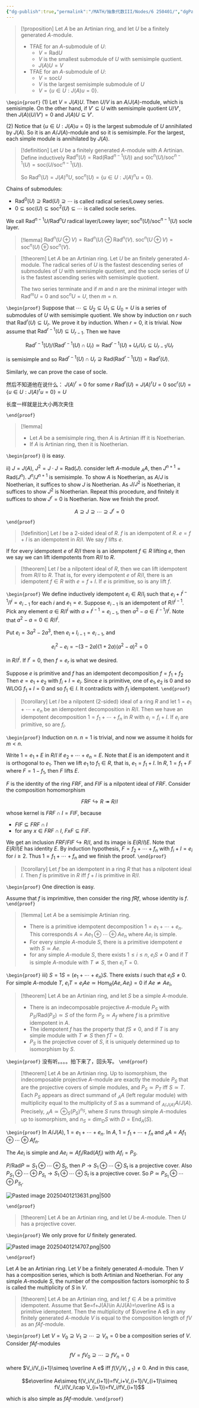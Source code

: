 ```yaml
---
{"dg-publish":true,"permalink":"/MATH/抽象代数III/Nodes/6 250401/","dgPassFrontmatter":true}
---
```



> [!proposition]
> Let $A$ be an Artinian ring, and let $U$ be a finitely generated $A$-module. 
> - TFAE for an $A$-submodule of $U$:
> 	- $V=\mathrm{Rad}U$
> 	- $V$ is the smallest submodule of $U$ with semisimple quotient. 
> 	- $J(A)U=V$
> - TFAE for an $A$-submodule of $U$:
> 	- $V=\mathrm{soc} U$
> 	- $V$ is the largest semisimple submodule of $U$
> 	- $V=\{u\in U:J(A)u=0\}$.

`\begin{proof}`
(1) Let $V=J(A)U$. Then $U/V$ is an $A/J(A)$-module, which is semisimple. On the other hand, if $V'\subseteq U$ with semisimple quotient $U/V'$, then $J(A)(U/V')=0$ and $J(A)U\subseteq V'$.

(2) Notice that $\{u\in U:J(A)u=0\}$ is the largest submodule of $U$ annihilated by $J(A)$. So it is an $A/J(A)$-module and so it is semisimple. For the largest, each simple module is annihilated by $J(A)$. 

> [!definition]
> Let $U$ be a finitely generated $A$-module with $A$ Artinian. Define inductively $\mathrm{Rad}^n(U)=\mathrm{Rad}(\mathrm{Rad}^{n-1}(U))$ and $\mathrm{soc}^n(U)/\mathrm{soc}^{n-1}(U)=\mathrm{soc}(U/\mathrm{soc}^{n-1}(U))$.
> 
> So $\mathrm{Rad}^n(U)=J(A)^nU$, $\mathrm{soc}^n(U)=\{u\in U:J(A)^nu=0\}$. 


Chains of submodules:
- $\mathrm{Rad}^0(U)\supseteq \mathrm{Rad}(U)\supseteq\cdots$ is called radical series/Lowey series.
- $0\subseteq \mathrm{soc}(U)\subseteq\mathrm{soc}^2(U)\subseteq\cdots$ is called socle series. 

We call $\mathrm{Rad}^{n-1}U/\mathrm{Rad}^{n}U$ radical layer/Lowey layer; $\mathrm{soc}^n(U)/\mathrm{soc}^{n-1}(U)$ socle layer.

> [!lemma]
> $\mathrm{Rad}^n(U\oplus V)=\mathrm{Rad}^n(U)\oplus \mathrm{Rad}^n(V)$.
> $\mathrm{soc}^n(U\oplus V)=\mathrm{soc}^n(U)\oplus \mathrm{soc}^n(V)$.

> [!theorem]
> Let $A$ be an Artinian ring. Let $U$ be an finitely generated $A$-module. The radical series of $U$ is the fastest descending series of submodules of $U$ with semisimple quotient, and the socle series of $U$ is the fastest ascending series with semisimple quotient. 
> 
> The two series terminate and if $m$ and $n$ are the minimal integer with $\mathrm{Rad}^mU=0$ and $\mathrm{soc}^nU=U$, then $m=n$.

`\begin{proof}`
Suppose that $\cdots\subseteq U_2\subseteq U_1\subseteq U_0=U$ is a series of submodules of $U$ with semisimple quotient. We show by induction on $r$ such that $\mathrm{Rad}^r(U)\subseteq U_r$. We prove it by induction. When $r=0$, it is trivial. Now assume that $\mathrm{Rad}^{r-1}(U)\subseteq U_{r-1}$. Then we have 

$$\mathrm{Rad}^{r-1}(U)/(\mathrm{Rad}^{r-1}(U)\cap U_r)\simeq \mathrm{Rad}^{r-1}(U)+U_r/U_r\subseteq U_{r-1}/U_r$$

is semisimple and so $\mathrm{Rad}^{r-1}(U)\cap U_r\supseteq \mathrm{Rad}(\mathrm{Rad}^{r-1}(U))=\mathrm{Rad}^r(U)$. 

Similarly, we can prove the case of socle.

然后不知道他在说什么：
$J(A)^r=0$ for some $r$
$\mathrm{Rad}^r(U)=J(A)^rU=0$
$\mathrm{soc}^r(U)=\{u\in U:J(A)^ru=0\}=U$

长度一样就是比大小两次夹住

`\end{proof}`


> [!lemma]
> - Let $A$ be a semisimple ring, then $A$ is Artinian iff it is Noetherian. 
> - If $A$ is Artinian ring, then it is Noetherian. 

`\begin{proof}`
i) is easy.

ii) $J=J(A)$, $J^2=J\cdot J=\mathrm{Rad}(J)$. consider left $A$-module ${}_A A$, then $J^{n+1}=\mathrm{Rad}(J^n)$. $J^n/J^{n+1}$ is semisimple. To show $A$ is Noetherian, as $A/J$ is Noetherian, it suffices to show $J$ is Noetherian. As $J/J^2$ is Noetherian, it suffices to show $J^2$ is Noetherian. Repeat this procedure, and finitely it suffices to show $J^r=0$ is Noetherian. Now we finish the proof. 



$$A\supseteq J\supseteq\cdots \supseteq  J^r=0$$

`\end{proof}`


> [!definition]
> Let $I$ be a $2$-sided ideal of $R$. $f$ is an idempotent of $R$. $e=f+I$ is an idempotent in $R/I$. We say $f$ lifts $e$. 

If for every idempotent $e$ of $R/I$ there is an idempotent $f\in R$ lifting $e$, then we say we can lift idempotents from $R/I$ to $R$. 

> [!theorem]
> Let $I$ be a nilpotent ideal of $R$, then we can lift idempotent from $R/I$ to $R$. That is, for every idempotent $e$ of $R/I$, there is an idempotent $f\in R$ with $e=f+I$. If $e$ is primitive, so is any lift $f$. 

`\begin{proof}`
We define inductively idempotent $e_i\in R/I_i$ such that $e_i+I^{i-1}/I^i=e_{i-1}$ for each $i$ and $e_1=e$. Suppose $e_{i-1}$ is an idempotent of $R/I^{i-1}$. Pick any element $a\in R/I^i$ with $a+I^{i-1}=e_{i-1}$, then $a^2-a\in I^{i-1}/I^i$. Note that $a^2-a=0\in R/I^i$. 

Put $e_i=3a^2-2a^3$, then $e_i+I_{i-1}=e_{i-1}$, and 

$$e_i^2-e_i=-(3-2a)(1+2a)(a^2-a)^2=0$$

in $R/I^i$. If $I^r=0$, then $f=e_r$ is what we desired. 

Suppose $e$ is primitive and $f$ has an idempotent decomposition $f=f_1+f_2$ Then $e=e_1+e_2$ with $f_i+I=e_i$. Since $e$ is primitive, one of $e_1,e_2$ is $0$ and so WLOG $f_1+I=0$ and so $f_1\in I$. It contradicts with $f_1$ idempotent. 
`\end{proof}`


> [!corollary]
> Let $I$ be a nilpotent ($2$-sided) ideal of a ring $R$ and let $1=e_1+\cdots+e_n$ be an idempotent decomposition in $R/I$. Then we have an idempotent decomposition $1=f_1+\cdots+f_n$ in $R$ with $e_i=f_i+I$. If $e_i$ are primitive, so are $f_i$. 

`\begin{proof}`
Induction on $n$. $n=1$ is trivial, and now we assume it holds for $m<n$. 

Write $1=e_1+E$ in $R/I$ if $e_2+\cdots+e_n=E$. Note that $E$ is an idempotent and it is orthogonal to $e_1$. Then we lift $e_1$ to $f_1\in R$, that is, $e_1=f_1+I$. In $R$, $1=f_1+F$ where $F=1-f_1$, then $F$ lifts $E$. 

$F$ is the identity of the ring $FRF$, and $FIF$ is a nilpotent ideal of $FRF$. Consider the composition homomorphism 

$$FRF\hookrightarrow R\twoheadrightarrow R/I$$

whose kernel is $FRF\cap I=FIF$, because
- $FIF\subseteq FRF\cap I$ 
- for any $x\in FRF\cap I$, $FxF\subseteq FIF$. 

We get an inclusion $FRF/FIF\hookrightarrow R/I$, and its image is $E(R/I)E$. Note that $E(R/I)E$ has identity $E$. By induction hypothesis, $F=f_2+\cdots+f_n$ with $f_i+I=e_i$ for $i\geqslant 2$. Thus $1=f_1+\cdots+f_n$ and we finish the proof.
`\end{proof}`


> [!corollary]
> Let $f$ be an idempotent in a ring $R$ that has a nilpotent ideal $I$. Then $f$ is primitive in $R$ iff $f+I$ is primitive in $R/I$. 

`\begin{proof}`
One direction is easy. 

Assume that $f$ is imprimitive, then consider the ring $fRf$, whose identity is $f$. 
`\end{proof}`


> [!lemma]
> Let $A$ be a semisimple Artinian ring. 
> - There is a primitive idempotent decomposition $1=e_1+\cdots+e_n$. This corresponds $A=Ae_1\oplus\cdots\oplus Ae_n$ where $Ae_i$ is simple. 
> - For every simple $A$-module $S$, there is a primitive idempotent $e$ with $S\simeq Ae$.
> - for any simple $A$-module $S$, there exists $1\leqslant i\leqslant n$, $e_iS\neq 0$ and if $T$ is simple $A$-module with $T\not\simeq S$, then $e_i T=0$. 

 `\begin{proof}`
 iii) $S=1S=(e_1+\cdots+e_n)S$. There exists $i$ such that $e_iS\neq 0$. For simple $A$-module $T$, $e_iT=e_iAe\simeq \mathrm{Hom}_R(Ae,Ae_i)=0$ if $Ae\not\simeq A e_i$,  

> [!theorem]
> Let $A$ be an Artinian ring, and let $S$ be a simple $A$-module. 
> - There is an indecomposable projective $A$-module $P_S$ with $P_S/\mathrm{Rad}(P_S)\simeq S$ of the form $P_S\simeq A_f$ where $f$ is a primitive idempotent in $A$.
> - The idempotent $f$ has the property that $fS\neq 0$, and if $T$ is any simple module with $T\not\simeq S$ then $fT=0$. 
> - $P_S$ is the projective cover of $S$, it is uniquely determined up to isomorphism by $S$. 

`\begin{proof}`
没有听。。。。拍下来了，回头写。
`\end{proof}`

> [!theorem]
> Let $A$ be an Artinian ring. Up to isomorphism, the indecomposable projective $A$-module are exactly the module $P_S$ that are the projective covers of simple modules, and $P_S\simeq P_T$ iff $S\simeq T$. Each $P_S$ appears as direct summand of ${}_A A$ (left regular module) with multiplicity equal to the multiplicity of $S$ as a summand of ${}_{A/J(A)}A/J(A)$. Precisely, ${}_A A\simeq \oplus_S(P_S)^{n_S}$, where $S$ runs through simple $A$-modules up to isomorphism, and $n_S=\dim_D S$ with $D=\mathrm{End}_A(S)$. 

`\begin{proof}`
In $A/J(A)$, $1=e_1+\cdots+e_n$. 
In $A$, $1=f_1+\cdots+f_n$ and ${}_A A=Af_1\oplus\cdots\oplus A f_n$. 

The $Ae_i$ is simple and $Ae_i\simeq Af_i/\mathrm{Rad}(Af_i)$ with $Af_i=P_S$. 

$P/\mathrm{Rad} P\simeq S_1\oplus\cdots\oplus S_t$, then $P\to S_1\oplus\cdots\oplus S_t$ is a projective cover. Also $P_{S_1}\oplus\cdots\oplus P_{S_t}\to S_1\oplus\cdots\oplus S_t$ is a projective cover. So $P\simeq P_{S_1}\oplus\cdots\oplus P_{S_t}$.

![Pasted image 20250401213631.png|500](/img/user/%E9%99%84%E4%BB%B6/Pasted%20image%2020250401213631.png)

`\end{proof}`

> [!theorem]
> Let $A$ be an Artinian ring, and let $U$ be $A$-module. Then $U$ has a projective cover. 

`\begin{proof}`
We only prove for $U$ finitely generated. 

![Pasted image 20250401214707.png|500](/img/user/%E9%99%84%E4%BB%B6/Pasted%20image%2020250401214707.png)

`\end{proof}`

Let $A$ be an Artinian ring. Let $V$ be a finitely generated $A$-module. Then $V$ has a composition series, which is both Artinian and Noetherian. For any simple $A$-module $S$, the number of the composition factors isomorphic to $S$ is called the multiplicity of $S$ in $V$. 

> [!theorem]
> Let $A$ be an Artinian ring, and let $f\in A$ be a primitive idempotent. Assume that $e=f+J(A)\in A/J(A)=\overline A$ is a primitive idempotent. Then the multiplicity of $\overline A e$ in any finitely generated $A$-module $V$ is equal to the composition length of $fV$ as an $fAf$-module. 

`\begin{proof}`
Let $V=V_0\supseteq V_1\supseteq\cdots\supseteq V_n=0$ be a composition series of $V$. Consider $fAf$-modules 

$$fV=fV_0\supseteq\cdots\supseteq fV_n=0$$

where $V_i/V_{i+1}\simeq \overline A e$ iff $f(V_i/V_{i+1})\neq 0$. And in this case, 

$$e\overline Ae\simeq f(V_i/V_{i+1})=fV_i+V_{i+1}/V_{i+1}\simeq fV_i/(V_i\cap V_{i+1})=fV_i/fV_{i+1}$$

which is also simple as $fAf$-module. 
`\end{proof}`

